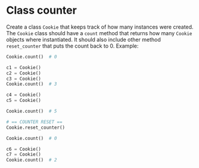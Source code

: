 # Class counter

Create a class `Cookie` that keeps track of how many instances were created. The `Cookie` class should have a `count` method that returns how many `Cookie` objects where instantiated. It should also include other method `reset_counter` that puts the count back to 0. Example:

```python
Cookie.count()  # 0

c1 = Cookie()
c2 = Cookie()
c3 = Cookie()
Cookie.count()  # 3

c4 = Cookie()
c5 = Cookie()

Cookie.count()  # 5

# == COUNTER RESET ==
Cookie.reset_counter()

Cookie.count()  # 0

c6 = Cookie()
c7 = Cookie()
Cookie.count()  # 2
```
